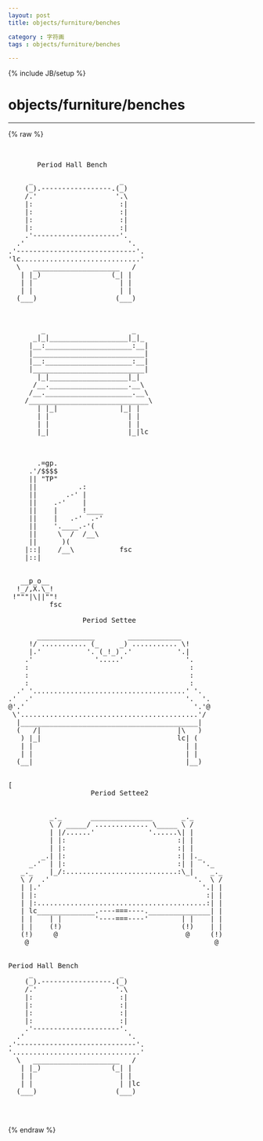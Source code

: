 ```yaml
---
layout: post
title: objects/furniture/benches
category : 字符画
tags : objects/furniture/benches
---
```

{% include JB/setup %}
# objects/furniture/benches
---
{% raw %}
<pre>


       Period Hall Bench

     _                     _
    (_).-----------------.(_)
    /.&#039;                   &#039;.\
    |:                     :|
    |:                     :|
    |:                     :|
    |:                     :|
    .&#039;---------------------&#039;.
  .&#039;                         &#039;.
.&#039;-----------------------------&#039;.
&#039;lc.............................&#039;
  \   _____________________   /
   | |_)                 (_| |
   | |                     | |
   | |                     | |
  (___)                   (___)



        _                     _
      _|_|___________________|_|_
     |__:_____________________:__|
     |___________________________|
     |__:_____________________:__|
     |___________________________|
       |_|___________________|_|
      /__.___________________.__\
     /__._____________________.__\
    /_____________________________\
       | |_|               |_| |
       | |                   | |
       | |                   | |
       |_|                   |_|lc



       .=gp.
     .&#039;/$$$$
     || &quot;TP&quot;
     ||          .:
     ||       .-&#039; |
     ||    .-&#039;    |
     ||    |      !____
     ||    |   .-&#039;  .-&#039;
     ||    &#039;.____.-&#039;(
     ||     \  /  /__\
     ||      )(
    |::|    /__\           fsc
    |::|


   __p_o__
  !_/,X.\_!
 !&quot;&quot;&quot;|\||&quot;&quot;!
          fsc

                  Period Settee

       ______________        _____________
     !/ ........... (_     _) ........... \!
     |.&#039;           &#039;. (_!_) .&#039;           &#039;.|
    .&#039;               &#039;.....&#039;               &#039;.
    :                                       :
    :                                       :
    :                                       :
  .&#039; &#039;.....................................&#039; &#039;.
.&#039;  .&#039;                                     &#039;.  &#039;.
@&#039;.&#039;                                         &#039;.&#039;@
 \&#039;...........................................&#039;/
  |___________________________________________|
  (   /|                                 |\   )
   ) |_|                                 lc| (
   | |                                     | |
   | |                                     | |
  (__|                                     |__)
                    

[
                    Period Settee2
                          

          _._       _______________       _._
          \ / _____/ ............. \_____ \ /
          | |/......&#039;             &#039;......\| |
          | |:                           :| |
          | |:                           :| |
        _.| |:                           :| |._
     _.&#039;  | |:                           :| |  &#039;._
   _._    |_/:...........................:\_|    _._
   \ /  .&#039;                                   &#039;.  \ /
   | |.&#039;                                       &#039;.| |
   | |:                                         :| |
   | |:.........................................:| |
   | lc______________.----===----._______________| |
   | |    | |        &#039;----===----&#039;        | |    | |
   | |    (!)                             (!)    | |
   (!)     @                               @     (!)
    @                                             @


Period Hall Bench
     _                     _
    (_).-----------------.(_)
    /.&#039;                   &#039;.\
    |:                     :|
    |:                     :|
    |:                     :|
    |:                     :|
    .&#039;---------------------&#039;.
  .&#039;                         &#039;.
.&#039;-----------------------------&#039;.
&#039;...............................&#039;
  \   _____________________   /
   | |_)                 (_| |
   | |                     | |
   | |                     | |lc
  (___)                   (___)
                    

 </pre>
{% endraw %}
